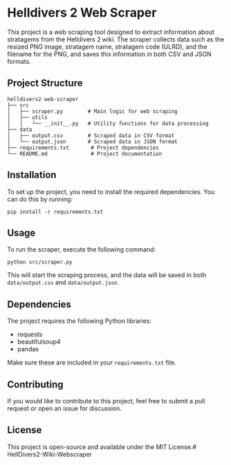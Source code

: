 # Helldivers 2 Web Scraper

This project is a web scraping tool designed to extract information about stratagems from the Helldivers 2 wiki. The scraper collects data such as the resized PNG image, stratagem name, stratagem code (ULRD), and the filename for the PNG, and saves this information in both CSV and JSON formats.

## Project Structure

```
helldivers2-web-scraper
├── src
│   ├── scraper.py        # Main logic for web scraping
│   ├── utils
│   │   └── __init__.py   # Utility functions for data processing
├── data
│   ├── output.csv        # Scraped data in CSV format
│   └── output.json       # Scraped data in JSON format
├── requirements.txt       # Project dependencies
└── README.md              # Project documentation
```

## Installation

To set up the project, you need to install the required dependencies. You can do this by running:

```
pip install -r requirements.txt
```

## Usage

To run the scraper, execute the following command:

```
python src/scraper.py
```

This will start the scraping process, and the data will be saved in both `data/output.csv` and `data/output.json`.

## Dependencies

The project requires the following Python libraries:

- requests
- beautifulsoup4
- pandas

Make sure these are included in your `requirements.txt` file.

## Contributing

If you would like to contribute to this project, feel free to submit a pull request or open an issue for discussion.

## License

This project is open-source and available under the MIT License.#   H e l l D i v e r s 2 - W i k i - W e b s c r a p e r  
 